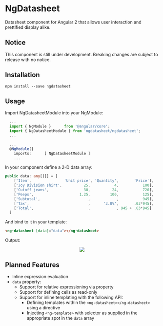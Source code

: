 # NgDatasheet

Datasheet component for Angular 2 that allows user interaction and prettified display alike.

## Notice

This component is still under development. Breaking changes are subject to release with no notice.

## Installation

`npm install --save ngdatasheet`

## Usage

Import NgDatasheetModule into your NgModule:

```typescript
  ...
  import { NgModule }      from '@angular/core';
  import { NgDatasheetModule } from 'ngdatasheet/ngdatasheet';
  ...

  ...
  @NgModule({
    imports:      [ NgDatasheetModule ]
    ...
```

In your component define a 2-D data array:

```typescript
public data: any[][] = [
    ['Item',               'Unit price', 'Quantity',       'Price'],
    ['Joy Division shirt',          25,           4,           100],
    ['Cutoff jeans',                30,          24,           720],
    ['Peeps',                     1.25,         100,           125],
    ['Subtotal',                      ,            ,           945],
    ['Tax',                           ,      '3.0%',       .03*945],
    ['Total',                         ,            , 945 + .03*945]
  ]
```

And bind to it in your template: 

```html
<ng-datasheet [data]="data"></ng-datasheet>
```
Output:

<div style="text-align: center"><img src="https://raw.githubusercontent.com/buoyad/ngDatasheet/master/example.png"></img></div>

## Planned Features

* Inline expression evaluation 
* `data` property: 
  * Support for relative expressioning via property  
  * Support for defining cells as read-only  
  * Support for inline templating with the following API:  
    * Defining templates within the `<ng-datasheet></ng-datasheet>` using a directive  
    * Injecting `<ng-template>` with selector as supplied in the appropriate spot in the `data` array
